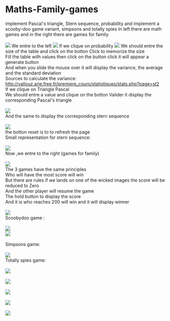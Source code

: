 # Maths-Family-games
implement Pascal's triangle, Stern sequence,  probability and  implement a scooby-doo game variant, simpsons and totally spies
In left there are  math games and in the right there are games for family<br /><br />
![](Images/acceuil.png)
We entre to the left 
![](Images/Game1)
If we clique on probability
![](Probabilité.png)
We should entre the size of the table and click on the botton Click to memorize the size <br />
Fill the table with values then click on the button click it will appear a generate button <br />
And when you slide the mouse over it will display the variance, the average and the standard deviation <br />
Sources to calculate the variance:<br />
http://yallouz.arie.free.fr/premiere_cours/statistiques/stats.php?page=st2 <br />
If we clique on Triangle Pascal <br />
We should entre a value and clique on the botton Valider it display the corresponding Pascal's triangle <br /> <br />
![](Images/Pascal.png)<br />
And the same to display the corresponding stern sequence <br /><br />
![](Images/Suite_stern.png)<br />
the botton reset is to to refresh the page <br />
Small representation for stern sequence: <br /><br />
![](f9b6148f-19ce-4c4a-9a4e-89fa7f1d86cb.png.960x960_q85.png)<br />
Now ,we entre to the right (games for family) <br /><br />
![](Images/Game2.png)<br />
The 3 games have the same principles <br />
Who will have the most score will win <br />
But there are rules if we lands on one of the wicked images the score will be reduced to Zero <br />
And the other player will resume the game <br />
The hold button to display the score <br />
And it is who reaches 200 will win and it will display winner <br /><br />
![](Images/winner.png)<br />
Scoobydoo game :<br /><br />
![](Images/scoobi1.png)<br />
![](Images/scoobi3.png)<br /><br />
Simpsons game:<br /><br />
![](Images/simpsons.png)<br />
Totally spies game:<br /><br />
![](Images/spies2.png)<br /><br />
![](Images/spies3.png)<br /><br />
![](Images/spies4.png)<br /><br />
![](Images/spies5.png)<br /><br />
![](Images/spies1.png)<br /><br />





